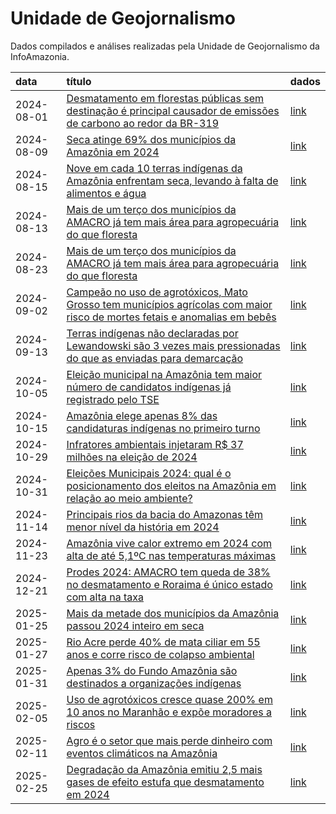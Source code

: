 # Unidade de Geojornalismo

Dados compilados e análises realizadas pela Unidade de Geojornalismo da
InfoAmazonia.

| data | título | dados |
|:---|:---|:---|
| 2024-08-01 | [Desmatamento em florestas públicas sem destinação é principal causador de emissões de carbono ao redor da BR-319](https://infoamazonia.org/2024/08/01/desmatamento-em-florestas-publicas-sem-destinacao-e-principal-causador-de-emissoes-de-carbono-ao-redor-da-br-319/) | [link](https://github.com/rmhirota/unid_geojornalismo/tree/main/2024_08-carbono_br319) |
| 2024-08-09 | [Seca atinge 69% dos municípios da Amazônia em 2024](https://infoamazonia.org/2024/08/09/seca-atinge-69-dos-municipios-da-amazonia-em-2024/) | [link](https://github.com/rmhirota/unid_geojornalismo/tree/main/2024_08-seca_amazonia) |
| 2024-08-15 | [Nove em cada 10 terras indígenas da Amazônia enfrentam seca, levando à falta de alimentos e água](https://infoamazonia.org/2024/08/15/nove-em-cada-10-terras-indigenas-da-amazonia-enfrentam-seca-levando-a-falta-de-alimentos-e-agua/) | [link](https://github.com/rmhirota/unid_geojornalismo/tree/main/2024_08-seca_tis) |
| 2024-08-13 | [Mais de um terço dos municípios da AMACRO já tem mais área para agropecuária do que floresta](https://infoamazonia.org/2024/08/23/mais-de-um-terco-dos-municipios-da-amacro-ja-tem-mais-area-para-agropecuaria-do-que-floresta/) | [link](https://github.com/rmhirota/unid_geojornalismo/tree/main/2024_08-amacro) |
| 2024-08-23 | [Mais de um terço dos municípios da AMACRO já tem mais área para agropecuária do que floresta](https://infoamazonia.org/2024/08/23/mais-de-um-terco-dos-municipios-da-amacro-ja-tem-mais-area-para-agropecuaria-do-que-floresta/) | [link](https://github.com/rmhirota/unid_geojornalismo/tree/main/2024_08-amacro) |
| 2024-09-02 | [Campeão no uso de agrotóxicos, Mato Grosso tem municípios agrícolas com maior risco de mortes fetais e anomalias em bebês](https://infoamazonia.org/2024/09/02/campeao-no-uso-de-agrotoxicos-mato-grosso-tem-municipios-agricolas-com-maior-risco-de-mortes-fetais-e-anomalias-em-bebes/) | [link](https://github.com/rmhirota/unid_geojornalismo/tree/main/2024_08-agrotoxicos) |
| 2024-09-13 | [Terras indígenas não declaradas por Lewandowski são 3 vezes mais pressionadas do que as enviadas para demarcação](https://infoamazonia.org/2024/09/13/terras-indigenas-nao-declaradas-por-lewandowski-sao-3-vezes-mais-pressionadas-do-que-as-enviadas-para-demarcacao/) | [link](https://github.com/rmhirota/unid_geojornalismo/tree/main/2024_09-tis_mjsp) |
| 2024-10-05 | [Eleição municipal na Amazônia tem maior número de candidatos indígenas já registrado pelo TSE](https://infoamazonia.org/2024/10/05/eleicao-municipal-na-amazonia-tem-maior-numero-de-candidatos-indigenas-ja-registrado-pelo-tse/) | [link](https://github.com/rmhirota/unid_geojornalismo/tree/main/2024_10-candidaturas_indigenas) |
| 2024-10-15 | [Amazônia elege apenas 8% das candidaturas indígenas no primeiro turno](https://infoamazonia.org/2024/10/12/amazonia-elege-apenas-8-das-candidaturas-indigenas-no-primeiro-turno/) | [link](https://github.com/rmhirota/unid_geojornalismo/tree/main/2024_10-candidaturas_indigenas) |
| 2024-10-29 | [Infratores ambientais injetaram R$ 37 milhões na eleição de 2024](https://infoamazonia.org/2024/10/29/infratores-ambientais-injetaram-r-37-milhoes-na-eleicao-de-2024/) | [link](https://github.com/infoamazonia/unid_geojornalismo/tree/main/2024_10-infratores_doadores) |
| 2024-10-31 | [Eleições Municipais 2024: qual é o posicionamento dos eleitos na Amazônia em relação ao meio ambiente?](https://infoamazonia.org/2024/10/31/eleicoes-municipais-2024-qual-e-o-posicionamento-dos-eleitos-na-amazonia-em-relacao-ao-meio-ambiente/) | [link](https://github.com/rmhirota/unid_geojornalismo/tree/main/2024_10-icat) |
| 2024-11-14 | [Principais rios da bacia do Amazonas têm menor nível da história em 2024](https://infoamazonia.org/2024/11/14/seis-principais-rios-da-bacia-do-amazonas-tem-menor-nivel-da-historia-em-2024/) | [link](https://github.com/rmhirota/unid_geojornalismo/tree/main/2024_10-seca_rios) |
| 2024-11-23 | [Amazônia vive calor extremo em 2024 com alta de até 5,1ºC nas temperaturas máximas](https://infoamazonia.org/2024/11/23/amazonia-vive-calor-extremo-em-2024-com-alta-de-ate-51oc-nas-temperaturas-maximas/) | [link](https://github.com/rmhirota/unid_geojornalismo/tree/main/2024_11-calor_extremo) |
| 2024-12-21 | [Prodes 2024: AMACRO tem queda de 38% no desmatamento e Roraima é único estado com alta na taxa](https://infoamazonia.org/2024/12/11/prodes-2024-amacro-tem-queda-de-38-no-desmatamento-e-roraima-e-unico-estado-com-alta-na-taxa/) | [link](https://github.com/rmhirota/unid_geojornalismo/tree/main/2024_12-prodes) |
| 2025-01-25 | [Mais da metade dos municípios da Amazônia passou 2024 inteiro em seca](https://infoamazonia.org/2025/01/25/mais-da-metade-dos-municipios-da-amazonia-passou-2024-inteiro-em-seca/) | [link](https://github.com/InfoAmazonia/unid_geojornalismo/tree/main/2025_01-seca) |
| 2025-01-27 | [Rio Acre perde 40% de mata ciliar em 55 anos e corre risco de colapso ambiental](https://infoamazonia.org/2025/01/27/rio-acre-perde-40-de-mata-ciliar-em-55-anos-e-corre-risco-de-colapso-ambiental/) | [link](https://github.com/rmhirota/unid_geojornalismo/tree/main/2025_01-rio_acre) |
| 2025-01-31 | [Apenas 3% do Fundo Amazônia são destinados a organizações indígenas](https://infoamazonia.org/2025/01/31/apenas-3-do-fundo-amazonia-sao-destinados-a-organizacoes-indigenas/) | [link](https://github.com/rmhirota/unid_geojornalismo/tree/main/2025_01-financiamento_climatico) |
| 2025-02-05 | [Uso de agrotóxicos cresce quase 200% em 10 anos no Maranhão e expõe moradores a riscos](https://infoamazonia.org/2025/02/05/uso-de-agrotoxicos-cresce-quase-200-em-10-anos-no-maranhao-e-expoe-moradores-a-riscos/) | [link](https://github.com/infoamazonia/unid_geojornalismo/tree/main/2025_02-agro_maranhao) |
| 2025-02-11 | [Agro é o setor que mais perde dinheiro com eventos climáticos na Amazônia](https://infoamazonia.org/2025/02/11/agro-e-o-setor-que-mais-perde-dinheiro-com-eventos-climaticos-na-amazonia/) | [link](https://github.com/infoamazonia/unid_geojornalismo/tree/main/2025_01-perdas_danos) |
| 2025-02-25 | [Degradação da Amazônia emitiu 2,5 mais gases de efeito estufa que desmatamento em 2024](https://infoamazonia.org/2025/02/25/degradacao-da-amazonia-emitiu-25-mais-gases-de-efeito-estufa-que-desmatamento-em-2024/) | [link](https://github.com/InfoAmazonia/unid_geojornalismo/releases/tag/2025_02-degradacao) |

